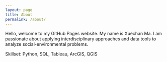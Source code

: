 ```yaml
---
layout: page
title: About
permalink: /about/
---
```


Hello, welcome to my GitHub Pages website. My name is Xuechan Ma. I am passionate about applying interdisciplinary approaches and data tools to analyze social-environmental problems. 

Skillset: Python, SQL, Tableau, ArcGIS, QGIS
